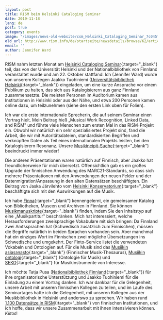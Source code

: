 ```yaml
---
layout: post
title: RISM beim Helsinki Cataloging Seminar
date: 2019-11-18
lang: de
post: true
category: events
image: "/images/news-old-website/csm_Helsinki_Cataloging_Seminar_7c045fa7cb.jpg"
old_url: http://www.rism.info/de/startseite/newsdetails/browse/62/article/64/rism-at-the-helsinki-cataloging-seminar.html
email: ''
author: Jennifer Ward
---
```



RISM nahm letzten Monat am [Helsinki Cataloging Seminar](https://www.kiwi.fi/pages/viewpage.action?pageId=113248950){:target="_blank"} teil, das von der Universität Helsinki und der Nationalbibliothek von Finnland veranstaltet wurde und am 22. Oktober stattfand. Ich (Jennifer Ward) wurde von unserem Kollegen Jaakko Tuohiniemi ([Universitätsbibliothek Helsinki](https://www.helsinki.fi/en/helsinki-university-library){:target="_blank"}) eingeladen, um eine kurze Ansprache vor einem Publikum zu halten, das sich aus Katalogisierern aus ganz Finnland zusammensetzte. Die meisten Personen im Auditorium kamen aus Institutionen in Helsinki oder aus der Nähe, und etwa 200 Personen kamen online dazu, um teilzunehmen (siehe den ersten Link oben für Folien).

Ich war die erste internationale Sprecherin, die auf seinem Seminar einen Vortrag hielt. Mein Beitrag hieß „Musical Work Recognition, Linked Data, and RISM" und führte viele Menschen zum ersten Mal in das RISM-Projekt ein. Obwohl wir natürlich ein sehr spezialisiertes Projekt sind, fand die Arbeit, die wir mit Autoritätsdateien, standardisierten Begriffen und verknüpften Daten als Teil eines internationalen Projekts leisten, bei den Katalogisierern Resonanz. Unsere [Musikincipit-Suche](https://opac.rism.info/index.php?id=3&L=0){:target="_blank"} beeindruckt immer wieder!

Die anderen Präsentationen waren natürlich auf Finnisch, aber Jaakko hat freundlicherweise für mich übersetzt. Offensichtlich gab es ein großes Upgrade der finnischen Anwendung des MARC21-Standards, so dass sich mehrere Präsentationen mit den Anwendungen der neuen Felder und der Datenmigration/Anpassung in den alten Datensätzen beschäftigten. Ein Beitrag von Jaska Järvilehto vom [Helsinki Konservatorium](https://www.konservatorio.fi/in-english/){:target="_blank"} beschäftigte sich mit den Auswirkungen auf die Musik.

Ich habe [Finna](https://finna.fi/Content/about?lng=en-gb){:target="_blank"} kennengelernt, ein gemeinsamer Katalog von Bibliotheken, Museen und Archiven in Finnland. Sie können [Musikmanuskripte](https://finna.fi/Search/Advanced){:target="_blank"} finden, indem Sie den Inhaltstyp auf eine „Musikpartitur" beschränken. Mich hat interessiert, welche Herausforderungen zweisprachige Vokabulare mit sich bringen: Da Finnland zwei Amtssprachen hat (Schwedisch zusätzlich zum Finnischen), müssen die Begriffe natürlich in beiden Sprachen vorhanden sein. Aber manchmal hat ein einziges Wort im Finnischen zwei mögliche Übersetzungen ins Schwedische und umgekehrt. Der Finto-Service listet die verwendeten Vokabeln und Ontologien auf. Für die Musik sind das [Musiikin asiasanasto](https://finto.fi/musa/en/){:target="_blank"} (Finnischer Musik-Thesaurus), [Musiikin ontologi](https://finto.fi/muso/en/){:target="_blank"} (Ontologie für Musik) und [SEKO](https://finto.fi/seko/en/){:target="_blank"} für Musikinstrumente von Interesse.

Ich möchte Tatja Pusa ([Nationalbibliothek Finnland](https://www.kansalliskirjasto.fi/en){:target="_blank"}) für ihre organisatorische Unterstützung und Jaakko Tuohiniemi für die Einladung zu einem Vortrag danken. Ich war dankbar für die Gelegenheit, unsere Arbeit mit unseren finnischen Kollegen zu teilen, und im Laufe des Seminartages hatte ich die Gelegenheit, mit unseren Kollegen aus der Musikbibliothek in Helsinki und anderswo zu sprechen. Wir haben rund [1.100 Datensätze in RISM](https://opac.rism.info/search?View=rism&siglum=FIN-*){:target="_blank"} von finnischen Institutionen, und ich hoffe, dass wir unsere Zusammenarbeit mit ihnen intensivieren können. _Kiitos_!



